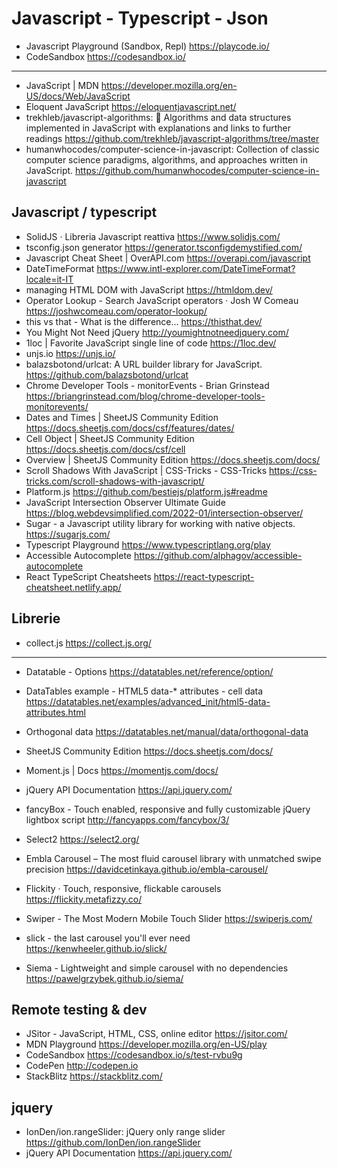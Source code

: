 # Javascript - Typescript - Json

* Javascript Playground (Sandbox, Repl) <https://playcode.io/>
* CodeSandbox <https://codesandbox.io/>
  
***

* JavaScript | MDN <https://developer.mozilla.org/en-US/docs/Web/JavaScript>
* Eloquent JavaScript <https://eloquentjavascript.net/>
* trekhleb/javascript-algorithms: 📝 Algorithms and data structures implemented in JavaScript with explanations and links to further readings <https://github.com/trekhleb/javascript-algorithms/tree/master>
* humanwhocodes/computer-science-in-javascript: Collection of classic computer science paradigms, algorithms, and approaches written in JavaScript. <https://github.com/humanwhocodes/computer-science-in-javascript>

## Javascript / typescript


* SolidJS · Libreria Javascript reattiva <https://www.solidjs.com/>
* tsconfig.json generator <https://generator.tsconfigdemystified.com/>
* Javascript Cheat Sheet | OverAPI.com <https://overapi.com/javascript>
* DateTimeFormat <https://www.intl-explorer.com/DateTimeFormat?locale=it-IT>
* managing HTML DOM with JavaScript <https://htmldom.dev/>
* Operator Lookup - Search JavaScript operators · Josh W Comeau <https://joshwcomeau.com/operator-lookup/>
* this vs that - What is the difference... <https://thisthat.dev/>
* You Might Not Need jQuery <http://youmightnotneedjquery.com/>
* 1loc | Favorite JavaScript single line of code <https://1loc.dev/>
* unjs.io <https://unjs.io/> 
* balazsbotond/urlcat: A URL builder library for JavaScript. <https://github.com/balazsbotond/urlcat>
* Chrome Developer Tools - monitorEvents - Brian Grinstead <https://briangrinstead.com/blog/chrome-developer-tools-monitorevents/>
* Dates and Times | SheetJS Community Edition <https://docs.sheetjs.com/docs/csf/features/dates/>
* Cell Object | SheetJS Community Edition <https://docs.sheetjs.com/docs/csf/cell>
* Overview | SheetJS Community Edition <https://docs.sheetjs.com/docs/>
* Scroll Shadows With JavaScript | CSS-Tricks - CSS-Tricks <https://css-tricks.com/scroll-shadows-with-javascript/>
* Platform.js <https://github.com/bestiejs/platform.js#readme>
* JavaScript Intersection Observer Ultimate Guide <https://blog.webdevsimplified.com/2022-01/intersection-observer/>
* Sugar - a Javascript utility library for working with native objects. <https://sugarjs.com/>
* Typescript Playground <https://www.typescriptlang.org/play>
* Accessible Autocomplete <https://github.com/alphagov/accessible-autocomplete>
* React TypeScript Cheatsheets <https://react-typescript-cheatsheet.netlify.app/>


## Librerie
* collect.js <https://collect.js.org/>

***

* Datatable - Options <https://datatables.net/reference/option/>
* DataTables example - HTML5 data-* attributes - cell data <https://datatables.net/examples/advanced_init/html5-data-attributes.html>
* Orthogonal data <https://datatables.net/manual/data/orthogonal-data>

* SheetJS Community Edition <https://docs.sheetjs.com/docs/> 
* Moment.js | Docs <https://momentjs.com/docs/>
* jQuery API Documentation <https://api.jquery.com/>
* fancyBox - Touch enabled, responsive and fully customizable jQuery lightbox script <http://fancyapps.com/fancybox/3/>
* Select2 <https://select2.org/>
* Embla Carousel – The most fluid carousel library with unmatched swipe precision <https://davidcetinkaya.github.io/embla-carousel/>
* Flickity · Touch, responsive, flickable carousels <https://flickity.metafizzy.co/>
* Swiper - The Most Modern Mobile Touch Slider <https://swiperjs.com/>
* slick - the last carousel you'll ever need <https://kenwheeler.github.io/slick/>
* Siema - Lightweight and simple carousel with no dependencies <https://pawelgrzybek.github.io/siema/>


## Remote testing & dev
* JSitor - JavaScript, HTML, CSS, online editor <https://jsitor.com/>
* MDN Playground <https://developer.mozilla.org/en-US/play>
* CodeSandbox <https://codesandbox.io/s/test-rvbu9g>
* CodePen <http://codepen.io>
* StackBlitz <https://stackblitz.com/>



## jquery
* IonDen/ion.rangeSlider: jQuery only range slider <https://github.com/IonDen/ion.rangeSlider>
* jQuery API Documentation <https://api.jquery.com/>
